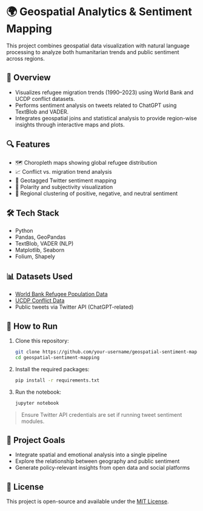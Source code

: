 
# 🌍 Geospatial Analytics & Sentiment Mapping

This project combines geospatial data visualization with natural language processing to analyze both humanitarian trends and public sentiment across regions.

## 📘 Overview

- Visualizes refugee migration trends (1990–2023) using World Bank and UCDP conflict datasets.
- Performs sentiment analysis on tweets related to ChatGPT using TextBlob and VADER.
- Integrates geospatial joins and statistical analysis to provide region-wise insights through interactive maps and plots.

## 🔍 Features

- 🗺️ Choropleth maps showing global refugee distribution
- 📈 Conflict vs. migration trend analysis
- 💬 Geotagged Twitter sentiment mapping
- 📍 Polarity and subjectivity visualization
- 🧠 Regional clustering of positive, negative, and neutral sentiment

## 🛠️ Tech Stack

- Python
- Pandas, GeoPandas
- TextBlob, VADER (NLP)
- Matplotlib, Seaborn
- Folium, Shapely

## 📊 Datasets Used

- [World Bank Refugee Population Data](https://data.worldbank.org/indicator/SM.POP.REFG)
- [UCDP Conflict Data](https://ucdp.uu.se/)
- Public tweets via Twitter API (ChatGPT-related)

## 🚀 How to Run

1. Clone this repository:
   ```bash
   git clone https://github.com/your-username/geospatial-sentiment-mapping.git
   cd geospatial-sentiment-mapping
   ```

2. Install the required packages:
   ```bash
   pip install -r requirements.txt
   ```

3. Run the notebook:
   ```bash
   jupyter notebook
   ```

> Ensure Twitter API credentials are set if running tweet sentiment modules.

## 📌 Project Goals

- Integrate spatial and emotional analysis into a single pipeline
- Explore the relationship between geography and public sentiment
- Generate policy-relevant insights from open data and social platforms

## 📝 License

This project is open-source and available under the [MIT License](LICENSE).
